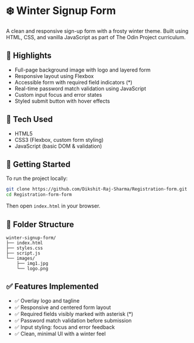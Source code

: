 # ❄️ Winter Signup Form

A clean and responsive sign-up form with a frosty winter theme. Built using HTML, CSS, and vanilla JavaScript as part of The Odin Project curriculum.

## 🌟 Highlights

- Full-page background image with logo and layered form
- Responsive layout using Flexbox
- Accessible form with required field indicators (*)
- Real-time password match validation using JavaScript
- Custom input focus and error states
- Styled submit button with hover effects

## 🔧 Tech Used

- HTML5  
- CSS3 (Flexbox, custom form styling)  
- JavaScript (basic DOM & validation)  

## 🚀 Getting Started

To run the project locally:

```bash
git clone https://github.com/Dikshit-Raj-Sharma/Registration-form.git
cd Registration-form-form
```

Then open `index.html` in your browser.

## 📁 Folder Structure

```
winter-signup-form/
├── index.html
├── styles.css
├── script.js
└── images/
    ├── img1.jpg
    └── logo.png
```

## ✅ Features Implemented

- ✅ Overlay logo and tagline
- ✅ Responsive and centered form layout
- ✅ Required fields visibly marked with asterisk (*)
- ✅ Password match validation before submission
- ✅ Input styling: focus and error feedback
- ✅ Clean, minimal UI with a winter feel


